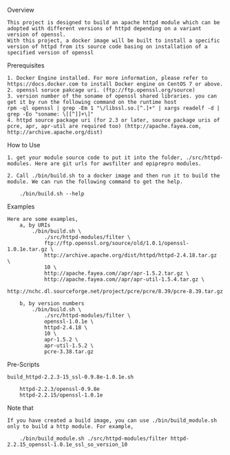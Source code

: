 Overview

	This project is designed to build an apache httpd module which can be adopted with different versions of httpd depending on a variant version of openssl.
	With this project, a docker image will be built to install a specific version of httpd from its source code basing on installation of a specified version of openssl

Prerequisites

	1. Docker Engine installed. For more information, please refer to https://docs.docker.com to install Docker engine on CentOS 7 or above.
	2. openssl soruce pakcage uri. (ftp://ftp.openssl.org/source)
	3. version number of the soname of openssl shared libraries. you can get it by run the following command on the runtime host
	rpm -ql openssl | grep -Em 1 "\/libssl.so.[^.]+" | xargs readelf -d | grep -Eo "soname: \[[^]]+\]"
	4. httpd source package uri (for 2.3 or later, source package uris of pcre, apr, apr-util are required too) (http://apache.fayea.com, http://archive.apache.org/dist)

How to Use

	1. get your module source code to put it into the folder, ./src/httpd-modules. Here are git urls for awsfilter and epiprepro modules.

	2. Call ./bin/build.sh to a docker image and then run it to build the module. We can run the following command to get the help.
	
		./bin/build.sh --help	

Examples

	Here are some examples,
		a, by URIs
			./bin/build.sh \
				./src/httpd-modules/filter \
				ftp://ftp.openssl.org/source/old/1.0.1/openssl-1.0.1e.tar.gz \
				http://archive.apache.org/dist/httpd/httpd-2.4.18.tar.gz  \
				10 \
				http://apache.fayea.com//apr/apr-1.5.2.tar.gz \
				http://apache.fayea.com//apr/apr-util-1.5.4.tar.gz \
				http://nchc.dl.sourceforge.net/project/pcre/pcre/8.39/pcre-8.39.tar.gz

		b, by version numbers
		  	./bin/build.sh \
				./src/httpd-modules/filter \
				openssl-1.0.1e \
				httpd-2.4.18 \
				10 \
				apr-1.5.2 \
				apr-util-1.5.2 \
				pcre-3.38.tar.gz
	
Pre-Scripts

	build_httpd-2.2.3-15_ssl-0.9.8e-1.0.1e.sh

		httpd-2.2.3/openssl-0.9.8e
		httpd-2.2.15/openssl-1.0.1e

Note that

	If you have created a build image, you can use ./bin/build_module.sh only to build a http module. For example,

		./bin/build_module.sh ./src/httpd-modules/filter httpd-2.2.15_openssl-1.0.1e_ssl_so_version_10


